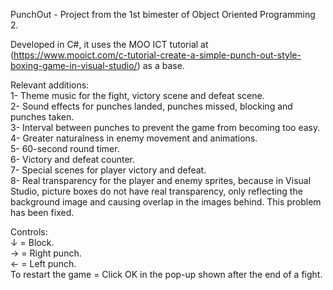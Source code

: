 PunchOut - Project from the 1st bimester of Object Oriented Programming 2.  
  
Developed in C#, it uses the MOO ICT tutorial at (https://www.mooict.com/c-tutorial-create-a-simple-punch-out-style-boxing-game-in-visual-studio/) as a base.  
  
Relevant additions:  
1- Theme music for the fight, victory scene and defeat scene.  
2- Sound effects for punches landed, punches missed, blocking and punches taken.  
3- Interval between punches to prevent the game from becoming too easy.  
4- Greater naturalness in enemy movement and animations.  
5- 60-second round timer.  
6- Victory and defeat counter.  
7- Special scenes for player victory and defeat.  
8- Real transparency for the player and enemy sprites, because in Visual Studio, picture boxes do not have real transparency, only reflecting the background image and causing overlap in the images behind. This problem has been fixed.  
  
Controls:  
↓ = Block.  
→ = Right punch.  
← = Left punch.  
To restart the game = Click OK in the pop-up shown after the end of a fight.  

